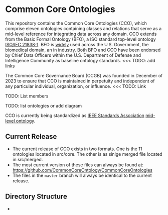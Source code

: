 # Common Core Ontologies
This repository contains the Common Core Ontologies (CCO), which comprise eleven ontologies containing classes and relations that serve as a mid-level reference for integrating data across any domain. CCO extends from the Basic Formal Ontology (BFO), a ISO standard top-level ontology [ISO/IEC 21838‑1](https://www.iso.org/standard/71954.html). BFO is [widely]() used across the U.S. Government, the biomedical domain, an in industry. Both BFO and CCO have been endorsed by Chief Data Officers within the U.S. Department of Defense and Intelligence Community as baseline ontology standards. <<< TODO: add links

The Common Core Governance Board (CCGB) was founded in December of 2023 to ensure that CCO is maintained in perpetuity and independent of any particular individual, organization, or influence. <<< TODO: Link

TODO: List members

TODO: list ontologies or add diagram

CCO is currently being standardized as [IEEE Standards Association](https://standards.ieee.org/develop/) [mid-level ontology](https://standards.ieee.org/ieee/3195/11025/). 

## Current Release 

* The current release of CCO exists in two formats. One is the 11 ontologies located in src/core. The other is as sinlge merged file located in src/merged.
* The most current version of these files can always be found at: https://github.com/CommonCoreOntology/CommonCoreOntologies
* The files in the `master` branch will always be identical to the current release.

## Directory Structure

* 
